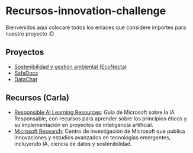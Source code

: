 # Recursos-innovation-challenge

Bienvenidos aquí colocaré todos los enlaces que considere importes para nuestro proyecto :D

## Proyectos
- [Sostenibilidad y gestión ambiental (EcoNecta)](EcoNecta/README.md)
- [SafeDocs](SafeDocs/README.md)
- [DataChat](DataChat/README.md)
 
## Recursos (Carla)
- [Responsible AI Learning Resources](https://github.com/msusdev/Innovation-Challenge/blob/main/Responsible%20AI%20learning%20resources.pdf): Guía de Microsoft sobre la IA Responsable, con recursos para aprender sobre los principios éticos y su implementación en proyectos de inteligencia artificial.
- [Microsoft Research](https://www.microsoft.com/en-us/research/): Centro de investigación de Microsoft que publica innovaciones y estudios avanzados en tecnologías emergentes, incluyendo IA, ciencia de datos y sostenibilidad.
